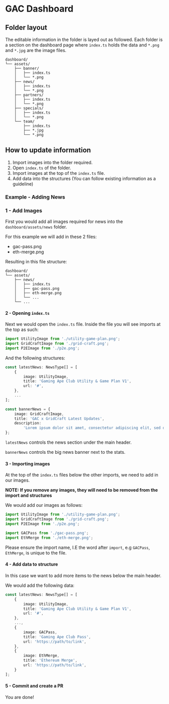 # GAC Dashboard

## Folder layout

The editable information in the folder is layed out as followed.
Each folder is a section on the dashboard page where `index.ts` holds the data and `*.png` and `*.jpg` are the image files.

```
dashboard/
└── assets/
    ├── banner/
    │   ├── index.ts
    │   └── *.png
    ├── news/
    │   ├── index.ts
    │   └── *.png
    ├── partners/
    │   ├── index.ts
    │   └── *.png
    ├── specials/
    │   ├── index.ts
    │   └── *.png
    └── team/
        ├── index.ts
        ├── *.jpg
        └── *.png
```

## How to update information

1. Import images into the folder required.
2. Open `index.ts` of the folder.
3. Import images at the top of the `index.ts` file.
4. Add data into the structures (You can follow existing information as a guideline)

### Example - Adding News

### 1 - Add Images

First you would add all images required for news into the `dashboard/assets/news` folder.

For this example we will add in these 2 files:

-   gac-pass.png
-   eth-merge.png

Resulting in this file structure:

```
dashboard/
└── assets/
    ├── news/
    │   ├── index.ts
    │   ├── gac-pass.png
    │   ├── eth-merge.png
    │   └── ...
    └── ...
```

#### 2 - Opening `index.ts`

Next we would open the `index.ts` file. Inside the file you will see imports at the top as such:

```js
import UtilityImage from './utility-game-plan.png';
import GridCraftImage from './grid-craft.png';
import P2EImage from './p2e.png';
```

And the following structures:

```ts
const latestNews: NewsType[] = [
    {
        image: UtilityImage,
        title: 'Gaming Ape Club Utility & Game Plan V1',
        url: '#',
    },
    ...
];

const bannerNews = {
    image: GridCraftImage,
    title: 'GAC x GridCraft Latest Updates',
    description:
        'Lorem ipsum dolor sit amet, consectetur adipiscing elit, sed do eiusmod tempor incididunt ut labore et dolore magna aliqua. Ut enim ad minim veniam, quis nostrud exercitation ullamco laboris nisi ut aliquip ex ea commodo consequat. Duis aute irure dolor in reprehenderit in voluptate velit esse cillum dolore eu fugiat nulla pariatur. Excepteur sint occaecat cupidatat non proident, sunt in culpa qui officia deserunt mollit anim id est laborum.',
};
```

`latestNews` controls the news section under the main header.

`bannerNews` controls the big news banner next to the stats.

#### 3 - Importing images

At the top of the `index.ts` files below the other imports, we need to add in our images.

**NOTE: If you remove any images, they will need to be removed from the import and structures**

We would add our images as follows:

```ts
import UtilityImage from './utility-game-plan.png';
import GridCraftImage from './grid-craft.png';
import P2EImage from './p2e.png';

import GACPass from './gac-pass.png';
import EthMerge from './eth-merge.png';
```

Please ensure the import name, I.E the word after `import`, e.g `GACPass`, `EthMerge`, is unique to the file.

#### 4 - Add data to structure

In this case we want to add more items to the news below the main header.

We would add the following data:

```ts
const latestNews: NewsType[] = [
    {
        image: UtilityImage,
        title: 'Gaming Ape Club Utility & Game Plan V1',
        url: '#',
    },
    ...,
    {
        image: GACPass,
        title: 'Gaming Ape Club Pass',
        url: 'https://path/to/link',
    },
    {
        image: EthMerge,
        title: 'Ethereum Merge',
        url: 'https://path/to/link',
    }
];
```

#### 5 - Commit and create a PR

You are done!
